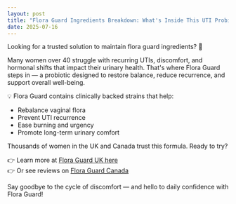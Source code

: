 ```yaml
---
layout: post
title: "Flora Guard Ingredients Breakdown: What's Inside This UTI Probiotic"
date: 2025-07-16
---
```


Looking for a trusted solution to maintain flora guard ingredients? 🌿

Many women over 40 struggle with recurring UTIs, discomfort, and hormonal shifts that impact their urinary health. That's where Flora Guard steps in — a probiotic designed to restore balance, reduce recurrence, and support overall well-being.

💡 Flora Guard contains clinically backed strains that help:

- Rebalance vaginal flora
- Prevent UTI recurrence
- Ease burning and urgency
- Promote long-term urinary comfort

Thousands of women in the UK and Canada trust this formula. Ready to try?

👉 Learn more at [Flora Guard UK here](https://floraguard.uk/)  
👉 Or see reviews on [Flora Guard Canada](https://floraguard.co.uk/)

Say goodbye to the cycle of discomfort — and hello to daily confidence with Flora Guard!
